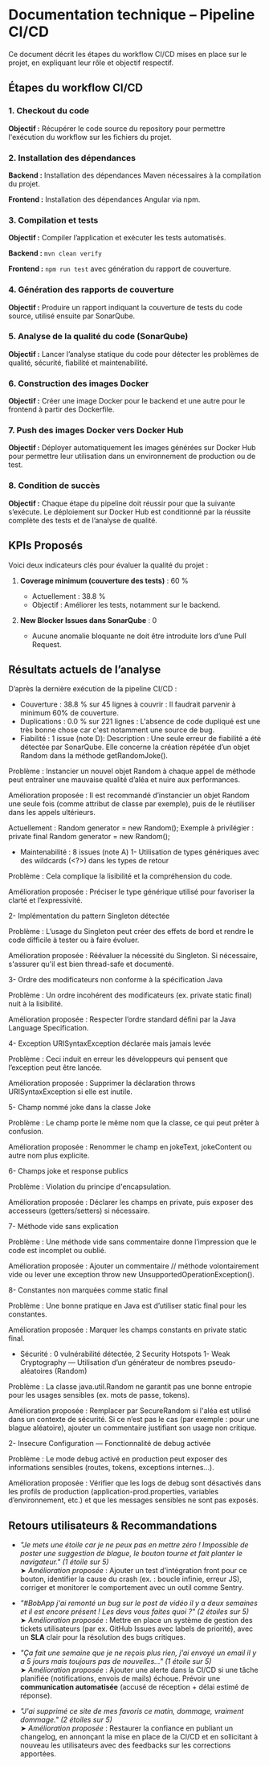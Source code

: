 # Documentation technique – Pipeline CI/CD

Ce document décrit les étapes du workflow CI/CD mises en place sur le projet, en expliquant leur rôle et objectif respectif.

## Étapes du workflow CI/CD

### 1. Checkout du code

**Objectif :** Récupérer le code source du repository pour permettre l'exécution du workflow sur les fichiers du projet.

### 2. Installation des dépendances

**Backend :** Installation des dépendances Maven nécessaires à la compilation du projet. 

**Frontend :** Installation des dépendances Angular via npm.

### 3. Compilation et tests

**Objectif :** Compiler l’application et exécuter les tests automatisés.  

**Backend :** `mvn clean verify`  

**Frontend :** `npm run test` avec génération du rapport de couverture.

### 4. Génération des rapports de couverture

**Objectif :** Produire un rapport indiquant la couverture de tests du code source, utilisé ensuite par SonarQube.

### 5. Analyse de la qualité du code (SonarQube)

**Objectif :** Lancer l’analyse statique du code pour détecter les problèmes de qualité, sécurité, fiabilité et maintenabilité.

### 6. Construction des images Docker

**Objectif :** Créer une image Docker pour le backend et une autre pour le frontend à partir des Dockerfile.

### 7. Push des images Docker vers Docker Hub

**Objectif :** Déployer automatiquement les images générées sur Docker Hub pour permettre leur utilisation dans un environnement de production ou de test.

### 8. Condition de succès

**Objectif :** Chaque étape du pipeline doit réussir pour que la suivante s’exécute. Le déploiement sur Docker Hub est conditionné par la réussite complète des tests et de l’analyse de qualité.



## KPIs Proposés

Voici deux indicateurs clés pour évaluer la qualité du projet :

1. **Coverage minimum (couverture des tests)** : 60 %  
   - Actuellement : 38.8 %
   - Objectif : Améliorer les tests, notamment sur le backend.

2. **New Blocker Issues dans SonarQube** : 0  
   - Aucune anomalie bloquante ne doit être introduite lors d’une Pull Request.


## Résultats actuels de l’analyse

D’après la dernière exécution de la pipeline CI/CD :

- Couverture : 38.8 % sur 45 lignes à couvrir : Il faudrait parvenir à minimum 60% de couverture.
- Duplications : 0.0 % sur 221 lignes : L'absence de code dupliqué est une très bonne chose car c'est notamment une source de bug.
- Fiabilité : 1 issue (note D):
Description : Une seule erreur de fiabilité a été détectée par SonarQube. Elle concerne la création répétée d’un objet Random dans la méthode getRandomJoke().

Problème : Instancier un nouvel objet Random à chaque appel de méthode peut entraîner une mauvaise qualité d’aléa et nuire aux performances.

Amélioration proposée : Il est recommandé d’instancier un objet Random une seule fois (comme attribut de classe par exemple), puis de le réutiliser dans les appels ultérieurs.

Actuellement : Random generator = new Random();
Exemple à privilégier : private final Random generator = new Random();

- Maintenabilité : 8 issues (note A)
1- Utilisation de types génériques avec des wildcards (<?>) dans les types de retour

Problème : Cela complique la lisibilité et la compréhension du code.

Amélioration proposée : Préciser le type générique utilisé pour favoriser la clarté et l’expressivité.

2- Implémentation du pattern Singleton détectée

Problème : L’usage du Singleton peut créer des effets de bord et rendre le code difficile à tester ou à faire évoluer.

Amélioration proposée : Réévaluer la nécessité du Singleton. Si nécessaire, s'assurer qu'il est bien thread-safe et documenté.

3- Ordre des modificateurs non conforme à la spécification Java

Problème : Un ordre incohérent des modificateurs (ex. private static final) nuit à la lisibilité.

Amélioration proposée : Respecter l’ordre standard défini par la Java Language Specification.

4- Exception URISyntaxException déclarée mais jamais levée

Problème : Ceci induit en erreur les développeurs qui pensent que l’exception peut être lancée.

Amélioration proposée : Supprimer la déclaration throws URISyntaxException si elle est inutile.

5- Champ nommé joke dans la classe Joke

Problème : Le champ porte le même nom que la classe, ce qui peut prêter à confusion.

Amélioration proposée : Renommer le champ en jokeText, jokeContent ou autre nom plus explicite.

6- Champs joke et response publics

Problème : Violation du principe d'encapsulation.

Amélioration proposée : Déclarer les champs en private, puis exposer des accesseurs (getters/setters) si nécessaire.

7- Méthode vide sans explication

Problème : Une méthode vide sans commentaire donne l’impression que le code est incomplet ou oublié.

Amélioration proposée : Ajouter un commentaire // méthode volontairement vide ou lever une exception throw new UnsupportedOperationException().

8- Constantes non marquées comme static final

Problème : Une bonne pratique en Java est d’utiliser static final pour les constantes.

Amélioration proposée : Marquer les champs constants en private static final.

- Sécurité : 0 vulnérabilité détectée, 2 Security Hotspots
1- Weak Cryptography — Utilisation d’un générateur de nombres pseudo-aléatoires (Random)

Problème : La classe java.util.Random ne garantit pas une bonne entropie pour les usages sensibles (ex. mots de passe, tokens).

Amélioration proposée : Remplacer par SecureRandom si l'aléa est utilisé dans un contexte de sécurité. Si ce n’est pas le cas (par exemple : pour une blague aléatoire), ajouter un commentaire justifiant son usage non critique.

2- Insecure Configuration — Fonctionnalité de debug activée

Problème : Le mode debug activé en production peut exposer des informations sensibles (routes, tokens, exceptions internes…).

Amélioration proposée : Vérifier que les logs de debug sont désactivés dans les profils de production (application-prod.properties, variables d’environnement, etc.) et que les messages sensibles ne sont pas exposés.



## Retours utilisateurs & Recommandations

- *"Je mets une étoile car je ne peux pas en mettre zéro ! Impossible de poster une suggestion de blague, le bouton tourne et fait planter le navigateur." (1 étoile sur 5)*  
  ➤ *Amélioration proposée* : Ajouter un test d'intégration front pour ce bouton, identifier la cause du crash (ex. : boucle infinie, erreur JS), corriger et monitorer le comportement avec un outil comme Sentry.

- *"#BobApp j'ai remonté un bug sur le post de vidéo il y a deux semaines et il est encore présent ! Les devs vous faites quoi ?" (2 étoiles sur 5)*  
  ➤ *Amélioration proposée* : Mettre en place un système de gestion des tickets utilisateurs (par ex. GitHub Issues avec labels de priorité), avec un **SLA** clair pour la résolution des bugs critiques.

- *"Ça fait une semaine que je ne reçois plus rien, j'ai envoyé un email il y a 5 jours mais toujours pas de nouvelles..." (1 étoile sur 5)*  
  ➤ *Amélioration proposée* : Ajouter une alerte dans la CI/CD si une tâche planifiée (notifications, envois de mails) échoue. Prévoir une **communication automatisée** (accusé de réception + délai estimé de réponse).

- *"J'ai supprimé ce site de mes favoris ce matin, dommage, vraiment dommage." (2 étoiles sur 5)*  
  ➤ *Amélioration proposée* : Restaurer la confiance en publiant un changelog, en annonçant la mise en place de la CI/CD et en sollicitant à nouveau les utilisateurs avec des feedbacks sur les corrections apportées.

